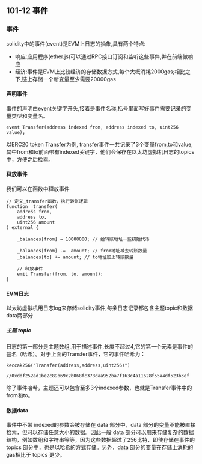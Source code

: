 ## 101-12 事件
### 事件
solidity中的事件(event)是EVM上日志的抽象,具有两个特点:
- 响应:应用程序(ether.js)可以通过RPC接口订阅和监听这些事件,并在前端做响应
- 经济:事件是EVM上比较经济的存储数据方式,每个大概消耗2000gas;相比之下,链上存储一个新变量至少需要20000gas
#### 声明事件
事件的声明由event关键字开头,接着是事件名称,括号里面写好事件需要记录的变量类型和变量名。
```solidity
event Transfer(address indexed from, address indexed to, uint256 value);
```
以ERC20 token Transfer为例, transfer事件一共记录了3个变量from,to和value,其中from和to前面带有indexed关键字，他们会保存在以太坊虚拟机日志的topics中，方便之后检索。

#### 释放事件
我们可以在函数中释放事件
```solidity
// 定义_transfer函数，执行转账逻辑
function _transfer(
    address from,
    address to,
    uint256 amount
) external {

    _balances[from] = 10000000; // 给转账地址一些初始代币

    _balances[from] -=  amount; // from地址减去转账数量
    _balances[to] += amount; // to地址加上转账数量

    // 释放事件
    emit Transfer(from, to, amount);
}
```

#### EVM日志
以太坊虚拟机用日志log来存储solidity事件,每条日志记录都包含主题topic和数据data两部分

##### 主题 topic
日志的第一部分是主题数组,用于描述事件,长度不超过4,它的第一个元素是事件的签名（哈希）。对于上面的Transfer事件，它的事件哈希为：
```solidity
keccak256("Transfer(address,address,uint256)")

//0xddf252ad1be2c89b69c2b068fc378daa952ba7f163c4a11628f55a4df523b3ef
```
除了事件哈希，主题还可以包含至多3个indexed参数，也就是Transfer事件中的from和to。

#### 数据data
事件中不带 indexed的参数会被存储在 data 部分中，data 部分的变量不能被直接检索，但可以存储任意大小的数据。因此一般 data 部分可以用来存储复杂的数据结构，例如数组和字符串等等，因为这些数据超过了256比特，即使存储在事件的 topics 部分中，也是以哈希的方式存储。另外，data 部分的变量在存储上消耗的gas相比于 topics 更少。
